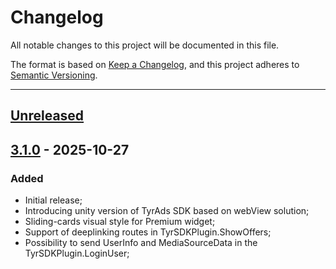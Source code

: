 # Changelog
All notable changes to this project will be documented in this file.

The format is based on [Keep a Changelog](https://keepachangelog.com/en/1.0.0/),
and this project adheres to [Semantic Versioning](https://semver.org/spec/v2.0.0.html).

---

## [Unreleased]

## [3.1.0] - 2025-10-27

### Added
- Initial release;
- Introducing unity version of TyrAds SDK based on webView solution;
- Sliding-cards visual style for Premium widget;
- Support of deeplinking routes in TyrSDKPlugin.ShowOffers;
- Possibility to send UserInfo and MediaSourceData in the TyrSDKPlugin.LoginUser;

[Unreleased]: https://github.com/tyrads-com/tyrads-unity-sdk-package/compare/v3.1.0...HEAD
[3.1.0]: https://github.com/tyrads-com/tyrads-unity-sdk-package/releases/tag/v3.1.0
